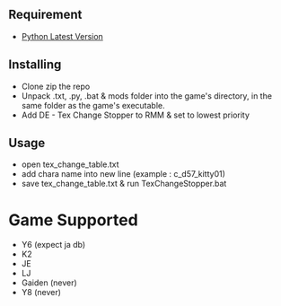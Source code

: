 ## Requirement
- [Python Latest Version](https://www.python.org/downloads/)

## Installing

- Clone zip the repo
- Unpack .txt, .py, .bat & mods folder into the game's directory, in the same folder as the game's executable.
- Add DE - Tex Change Stopper to RMM & set to lowest priority

## Usage
- open tex_change_table.txt
- add chara name into new line (example : c_d57_kitty01)
- save tex_change_table.txt & run TexChangeStopper.bat

# Game Supported
- Y6 (expect ja db)
- K2
- JE
- LJ
- Gaiden (never)
- Y8 (never)
